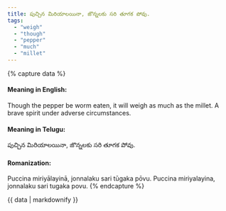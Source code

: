 ```yaml
---
title: పుచ్చిన మిరియాలయినా, జొన్నలకు సరి తూగక పోవు.
tags:
  - "weigh"
  - "though"
  - "pepper"
  - "much"
  - "millet"
---
```


{% capture data %}
#### Meaning in English:
Though the pepper be worm eaten, it will weigh as much as the millet.
A brave spirit under adverse circumstances.

#### Meaning in Telugu:
పుచ్చిన మిరియాలయినా, జొన్నలకు సరి తూగక పోవు.

#### Romanization:
Puccina miriyālayinā, jonnalaku sari tūgaka pōvu.
Puccina miriyalayina, jonnalaku sari tugaka povu.
{% endcapture %}

{{ data | markdownify }}

